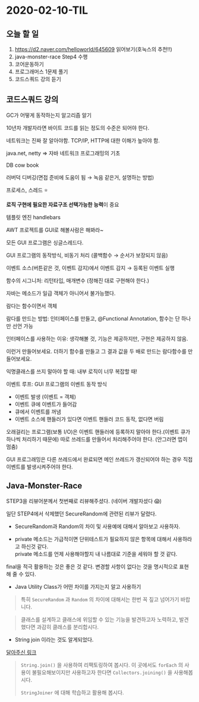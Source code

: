 # 2020-02-10-TIL

## 오늘 할 일

1. https://d2.naver.com/helloworld/645609 읽어보기(호눅스의 추천!!)
2. java-monster-race Step4 수행
3. 코어운동하기
4. 프로그래머스 1문제 풀기
5. 코드스쿼드 강의 듣기

## 코드스쿼드 강의

GC가 어떻게 동작하는지 알고리즘 알기

10년차 개발자라면 바이트 코드를 읽는 정도의 수준은 되어야 한다.

네트워크는 진짜 잘 알아야함. TCP/IP, HTTP에 대한 이해가 높아야 함.

java.net, netty ⇒ 자바 네트워크 프로그래밍의 기초

DB cow book

러버덕 디버깅(면접 준비에 도움이 됨 → 녹음 같은거, 설명하는 방법)

프로세스, 스레드 ⭐️

**로직 구현에 필요한 자료구조 선택가능한 능력**이 중요

템플릿 엔진 handlebars

AWT 프로젝트를 GUI로 해볼사람은 해봐라~

모든 GUI 프로그램은 싱글스레드다.

GUI 프로그램의 동작방식, 비동기 처리 (콜백함수 → 순서가 보장되지 않음)

이벤트 소스(버튼같은 것, 이벤트 감지)에서 이벤트 감지 → 등록된 이벤트 실행

함수의 시그니처: 리턴타입, 매개변수 (정해진 대로 구현해야 한다.)

자바는 메소드가 일급 객체가 아니어서 불가능했다.

람다는 함수이면서 객체

람다를 만드는 방법: 인터페이스를 만들고, @Functional Annotation, 함수는 단 하나만 선언 가능

인터페이스를 사용하는 이유: 생각해볼 것, 기능은 제공하지만, 구현은 제공하지 않음.

이런거 만들어보세요. 더하기 함수를 만들고 그 결과 값을 두 배로 만드는 람다함수를 만들어보세요.

익명클래스를 쓰지 말아야 할 때: 내부 로직이 너무 복잡할 때!

이벤트 루프: GUI 프로그램의 이벤트 동작 방식

- 이벤트 발생 (이벤트 = 객체)
- 이벤트 큐에 이벤트가 들어감
- 큐에서 이벤트를 꺼냄
- 이벤트 소스에 핸들러가 있다면 이벤트 핸들러 코드 동작, 없다면 버림

오래걸리는 프로그램(보통 I/O)은 이벤트 핸들러에 등록하지 말아야 한다.(이벤트 큐가 하나씩 처리하기 때문에)
따로 쓰레드를 만들어서 처리해주어야 한다. (안그러면 앱이 멈춤)

GUI 프로그래밍은 다른 쓰레드에서 완료되면 메인 쓰레드가 갱신되어야 하는 경우 직접 이벤트를 발생시켜주어야 한다.

## Java-Monster-Race

STEP3을 리뷰어분께서 첫번째로 리뷰해주셨다. (네이버 개발자셨다 😱)

일단 STEP4에서 삭제했던 SecureRandom에 관련된 리뷰가 달렸다.

- SecureRandom과 Random의 차이 및 사용예에 대해서 알아보고 사용하자.

- private 메소드는 가급적이면 단위테스트가 필요하지 않은 항목에 대해서 사용하라고 하신것 같다.</br>
  private 메소드를 언제 사용해야할지 내 나름대로 기준을 세워야 할 것 같다.

final을 적극 활용하는 것은 좋은 것 같다. 변경할 사항이 없다는 것을 명시적으로 표현해 줄 수 있다.

- Java Utility Class가 어떤 차이를 가지는지 알고 사용하기

> 특히 `SecureRandom` 과 `Random` 의 차이에 대해서는 한번 꼭 짚고 넘어가기 바랍니다.

> 클래스를 설계하고 클래스에 위임할 수 있는 기능을 발견하고자 노력하고, 발견했다면 과감히 클래스를 분리합시다.

- String join 이라는 것도 알게되었다.

[달아주신 링크](https://java.ihoney.pe.kr/503)

> `String.join()` 을 사용하여 리팩토링하여 봅시다.
> 이 곳에서도 `forEach` 의 사용이 불필요해보이지만 사용하고자 한다면 `Collectors.joining()` 을 사용해봅시다.
>
> `StringJoiner` 에 대해 학습하고 활용해 봅시다.


